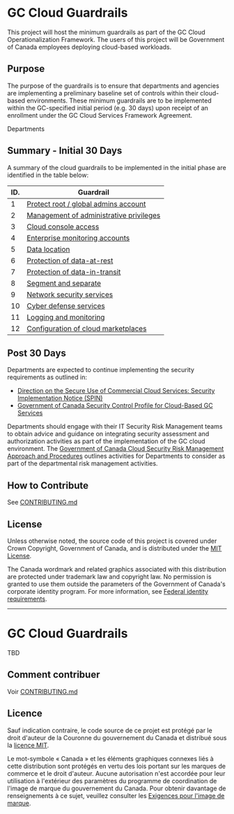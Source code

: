 # GC Cloud Guardrails

This project will host the minimum guardrails as part of the GC Cloud Operationalization Framework. The users of this project will be Government of Canada employees deploying cloud-based workloads.

## Purpose

The purpose of the guardrails is to ensure that departments and agencies are implementing a preliminary baseline set of controls within their cloud-based environments. These minimum guardrails are to be implemented within the GC-specified initial period (e.g. 30 days) upon receipt of an enrollment under the GC Cloud Services Framework Agreement. 

Departments 

## Summary - Initial 30 Days

A summary of the cloud guardrails to be implemented in the initial phase are identified in the table below:

| ID. | Guardrail |
| --- | --- |
| 1 | [Protect root / global admins account](https://github.com/canada-ca/cloud-guardrails/blob/master/EN/1_Protect-Root-Account.MD) |
| 2 | [Management of administrative privileges](https://github.com/canada-ca/cloud-guardrails/blob/master/EN/2_Management-Admin-Privileges.MD) |
| 3 | [Cloud console access](https://github.com/canada-ca/cloud-guardrails/blob/master/EN/3_Cloud-Console-Access.MD) |
| 4 | [Enterprise monitoring accounts](https://github.com/canada-ca/cloud-guardrails/blob/master/EN/4_Enterprise-Monitoring-Accounts.MD) |
| 5 | [Data location](https://github.com/canada-ca/cloud-guardrails/blob/master/EN/5_Data-Location.MD) |
| 6 | [Protection of data-at-rest](https://github.com/canada-ca/cloud-guardrails/blob/master/EN/6_Protect-Data-at-Rest.MD) |
| 7 | [Protection of data-in-transit](https://github.com/canada-ca/cloud-guardrails/blob/master/EN/7_Protect-Data-in-Transit.MD) |
| 8 | [Segment and separate](https://github.com/canada-ca/cloud-guardrails/blob/master/EN/8_Segmentation.MD) |
| 9 | [Network security services](https://github.com/canada-ca/cloud-guardrails/blob/master/EN/9_Network-Security-Services.MD) |
| 10 | [Cyber defense services](https://github.com/canada-ca/cloud-guardrails/blob/master/EN/10_Cyber-Defense-Services.MD) |
| 11 | [Logging and monitoring](https://github.com/canada-ca/cloud-guardrails/blob/master/EN/11_Logging%20and%20Monitoring.MD) |
| 12 | [Configuration of cloud marketplaces](https://github.com/canada-ca/cloud-guardrails/blob/master/EN/12_Cloud-Marketplace-Config.MD) |

## Post 30 Days

Departments are expected to continue implementing the security requirements as outlined in:

* [Direction on the Secure Use of Commercial Cloud Services: Security Implementation Notice (SPIN)](https://www.canada.ca/en/government/system/digital-government/modern-emerging-technologies/direction-secure-use-commercial-cloud-services-spin.html)
* [Government of Canada Security Control Profile for Cloud-Based GC Services](https://www.canada.ca/en/government/system/digital-government/modern-emerging-technologies/cloud-services/government-canada-security-control-profile-cloud-based-it-services.html)

Departments should engage with their IT Security Risk Management teams to obtain advice and guidance on integrating security assessment and authorization activities as part of the implementation of the GC cloud environment. The [Government of Canada Cloud Security Risk Management Approach and Procedures](https://www.canada.ca/en/government/system/digital-government/modern-emerging-technologies/cloud-services/cloud-security-risk-management-approach-procedures.html) outlines activities for Departments to consider as part of the departmental risk management activities.

## How to Contribute

See [CONTRIBUTING.md](CONTRIBUTING.md)

## License

Unless otherwise noted, the source code of this project is covered under Crown Copyright, Government of Canada, and is distributed under the [MIT License](LICENSE).

The Canada wordmark and related graphics associated with this distribution are protected under trademark law and copyright law. No permission is granted to use them outside the parameters of the Government of Canada's corporate identity program. For more information, see [Federal identity requirements](https://www.canada.ca/en/treasury-board-secretariat/topics/government-communications/federal-identity-requirements.html).

______________________

# GC Cloud Guardrails

TBD

## Comment contribuer

Voir [CONTRIBUTING.md](CONTRIBUTING.md)

## Licence

Sauf indication contraire, le code source de ce projet est protégé par le droit d'auteur de la Couronne du gouvernement du Canada et distribué sous la [licence MIT](LICENSE).

Le mot-symbole « Canada » et les éléments graphiques connexes liés à cette distribution sont protégés en vertu des lois portant sur les marques de commerce et le droit d'auteur. Aucune autorisation n'est accordée pour leur utilisation à l'extérieur des paramètres du programme de coordination de l'image de marque du gouvernement du Canada. Pour obtenir davantage de renseignements à ce sujet, veuillez consulter les [Exigences pour l'image de marque](https://www.canada.ca/fr/secretariat-conseil-tresor/sujets/communications-gouvernementales/exigences-image-marque.html).


